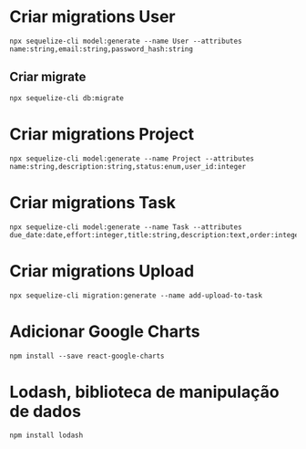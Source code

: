 # Criar migrations User
    npx sequelize-cli model:generate --name User --attributes name:string,email:string,password_hash:string

## Criar migrate
    npx sequelize-cli db:migrate

# Criar migrations Project
    npx sequelize-cli model:generate --name Project --attributes name:string,description:string,status:enum,user_id:integer


# Criar migrations Task
    npx sequelize-cli model:generate --name Task --attributes due_date:date,effort:integer,title:string,description:text,order:integer,status:enum,user_id:integer,project_id:integer 

# Criar migrations Upload
    npx sequelize-cli migration:generate --name add-upload-to-task

# Adicionar Google Charts
    npm install --save react-google-charts

# Lodash, biblioteca de manipulação de dados
    npm install lodash